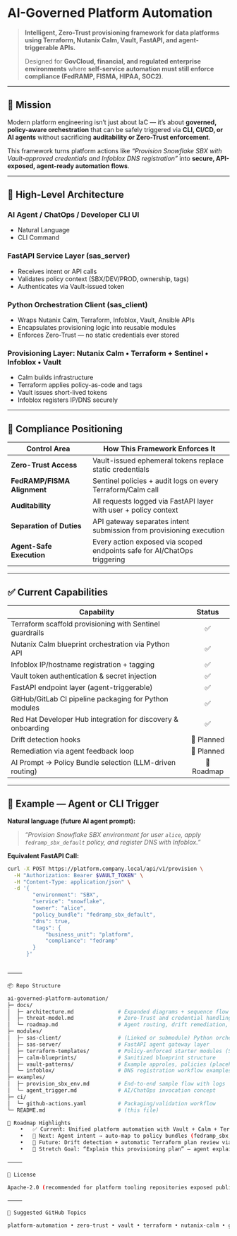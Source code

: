 # AI-Governed Platform Automation
> **Intelligent, Zero-Trust provisioning framework for data platforms using Terraform, Nutanix Calm, Vault, FastAPI, and agent-triggerable APIs.**
>
> Designed for **GovCloud, financial, and regulated enterprise environments** where **self-service automation must still enforce compliance (FedRAMP, FISMA, HIPAA, SOC2)**.

---

## 🚀 Mission

Modern platform engineering isn’t just about IaC — it’s about **governed, policy-aware orchestration** that can be safely triggered via **CLI, CI/CD, or AI agents** without sacrificing **auditability or Zero-Trust enforcement**.

This framework turns platform actions like *“Provision Snowflake SBX with Vault-approved credentials and Infoblox DNS registration”* into **secure, API-exposed, agent-ready automation flows**.

---

## 🧠 High-Level Architecture

### AI Agent / ChatOps / Developer CLI UI ###    
- Natural Language
- CLI Command


### FastAPI Service Layer (sas_server) ###                    
- Receives intent or API calls                                           
- Validates policy context (SBX/DEV/PROD, ownership, tags)               
- Authenticates via Vault-issued token                                   


### Python Orchestration Client (sas_client) ###                   
- Wraps Nutanix Calm, Terraform, Infoblox, Vault, Ansible APIs           
- Encapsulates provisioning logic into reusable modules                  
- Enforces Zero-Trust — no static credentials ever stored                


### Provisioning Layer: Nutanix Calm • Terraform + Sentinel • Infoblox • Vault ###
- Calm builds infrastructure                                             
- Terraform applies policy-as-code and tags                              
- Vault issues short-lived tokens                                        
- Infoblox registers IP/DNS securely                                     

---

## 🔐 Compliance Positioning

| Control Area                     | How This Framework Enforces It                                              |
|--------------------------------|----------------------------------------------------------------------------|
| **Zero-Trust Access**          | Vault-issued ephemeral tokens replace static credentials                   |
| **FedRAMP/FISMA Alignment**    | Sentinel policies + audit logs on every Terraform/Calm call                |
| **Auditability**               | All requests logged via FastAPI layer with user + policy context           |
| **Separation of Duties**       | API gateway separates intent submission from provisioning execution        |
| **Agent-Safe Execution**       | Every action exposed via scoped endpoints safe for AI/ChatOps triggering  |

---

## ✅ Current Capabilities

| Capability                                                            | Status |
|---------------------------------------------------------------------|:------:|
| Terraform scaffold provisioning with Sentinel guardrails            | ✅     |
| Nutanix Calm blueprint orchestration via Python API                 | ✅     |
| Infoblox IP/hostname registration + tagging                         | ✅     |
| Vault token authentication & secret injection                       | ✅     |
| FastAPI endpoint layer (agent-triggerable)                          | ✅     |
| GitHub/GitLab CI pipeline packaging for Python modules              | ✅     |
| Red Hat Developer Hub integration for discovery & onboarding        | ✅     |
| Drift detection hooks                                               | 🔄 Planned |
| Remediation via agent feedback loop                                 | 🔄 Planned |
| AI Prompt → Policy Bundle selection (LLM-driven routing)            | 🚀 Roadmap |

---

## 🎯 Example — Agent or CLI Trigger

**Natural language (future AI agent prompt):**
> _“Provision Snowflake SBX environment for user `alice`, apply `fedramp_sbx_default` policy, and register DNS with Infoblox.”_

**Equivalent FastAPI Call:**
```bash
curl -X POST https://platform.company.local/api/v1/provision \
  -H "Authorization: Bearer $VAULT_TOKEN" \
  -H "Content-Type: application/json" \
  -d '{
        "environment": "SBX",
        "service": "snowflake",
        "owner": "alice",
        "policy_bundle": "fedramp_sbx_default",
        "dns": true,
        "tags": {
            "business_unit": "platform",
            "compliance": "fedramp"
        }
      }'


⸻

📦 Repo Structure 

ai-governed-platform-automation/
├─ docs/
│  ├─ architecture.md              # Expanded diagrams + sequence flow for interviews
│  ├─ threat-model.md              # Zero-Trust and credential handling notes
│  └─ roadmap.md                   # Agent routing, drift remediation, policy extension
├─ modules/
│  ├─ sas-client/                  # (Linked or submodule) Python orchestration client
│  ├─ sas-server/                  # FastAPI agent gateway layer
│  ├─ terraform-templates/         # Policy-enforced starter modules (Sentinel included)
│  ├─ calm-blueprints/             # Sanitized blueprint structure
│  ├─ vault-patterns/              # Example approles, policies (placeholders)
│  └─ infoblox/                    # DNS registration workflow examples
├─ examples/
│  ├─ provision_sbx_env.md         # End-to-end sample flow with logs
│  └─ agent_trigger.md             # AI/ChatOps invocation concept
├─ ci/
│  └─ github-actions.yaml          # Packaging/validation workflow
└─ README.md                       # (this file)

🔭 Roadmap Highlights
	•	✅ Current: Unified platform automation with Vault + Calm + Terraform + FastAPI
	•	🚀 Next: Agent intent → auto-map to policy bundles (fedramp_sbx, hipaa_dev, etc.)
	•	🎯 Future: Drift detection + automatic Terraform plan review via AI agent
	•	🧠 Stretch Goal: “Explain this provisioning plan” — agent explains the compliance posture of a requested build

⸻

📄 License

Apache-2.0 (recommended for platform tooling repositories exposed publicly)

⸻

🎯 Suggested GitHub Topics

platform-automation • zero-trust • vault • terraform • nutanix-calm • govcloud • fastapi • sas • sentinel • ai-ops • devex • backstage • red-hat-developer-hub
